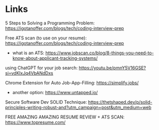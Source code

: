 # Links

5 Steps to Solving a Programming Problem: https://igotanoffer.com/blogs/tech/coding-interview-prep

Free ATS scan (to use on your resume): https://igotanoffer.com/blogs/tech/coding-interview-prep
- what is an ATS: https://www.jobscan.co/blog/8-things-you-need-to-know-about-applicant-tracking-systems/

using ChatGPT for your job search: https://youtu.be/pmnY5V16GSE?si=vdKIxJq4VbANdDxs

Chrome Extension for Auto Job-App-Filling: https://simplify.jobs/
 - another option: https://www.untapped.io/

Secure Software Dev SOLID Technique: https://thetshaped.dev/p/solid-principles-writing-robust-and?utm_campaign=post&utm_medium=web

FREE AMAZING AMAZING RESUME REVIEW + ATS SCAN: https://www.topresume.com/


